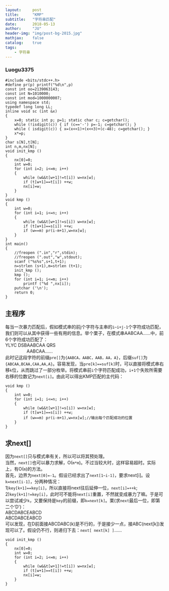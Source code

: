 ```yaml
---
layout:     post
title:      "KMP"
subtitle:   "字符串匹配"
date:       2018-05-13
author:     "JU"
header-img: "img/post-bg-2015.jpg"
mathjax:    false
catalog:    true
tags:
    - 字符串
---
```


### Luogu3375

	#include <bits/stdc++.h>
	#define pr(p) printf("%d\n",p)
	const int oo=2139063143;
	const int N=1010000;
	const int mod=1000000007;
	using namespace std;
	typedef long long LL;
	inline void sc (int &x)
	{
		x=0; static int p; p=1; static char c; c=getchar();
		while (!isdigit(c)) { if (c=='-') p=-1; c=getchar(); }
		while ( isdigit(c)) { x=(x<<1)+(x<<3)+(c-48); c=getchar(); }
		x*=p;
	}
	char s[N],t[N];
	int n,m,nx[N];
	void init_kmp ()
	{
		nx[0]=0;
		int w=0;
		for (int i=2; i<=m; i++)
		{
			while (w&&t[w+1]!=t[i]) w=nx[w];
			if (t[w+1]==t[i]) ++w;
			nx[i]=w;
		}
	}
	void kmp ()
	{
		int w=0;
		for (int i=1; i<=n; i++)
		{
			while (w&&t[w+1]!=s[i]) w=nx[w];
			if (t[w+1]==s[i]) ++w;
			if (w==m) pr(i-m+1),w=nx[w];
		}
	}
	int main()
	{
		//freopen (".in","r",stdin);
		//freopen (".out","w",stdout);
		scanf ("%s%s",s+1,t+1);
		n=strlen (s+1),m=strlen (t+1);
		init_kmp ();
		kmp ();
		for (int i=1; i<=m; i++)
			printf ("%d ",nx[i]);
		putchar ('\n');
		return 0;
	}

## 主程序
每当一次暴力匹配后，假如模式串的前j个字符与主串的`i~i+j-1`个字符成功匹配，我们则可以从其中获得一些有用的信息。举个栗子，在模式串AABCAA......中，前6个字符成功匹配了：  
YLYC DSBAABCAA QRS  
　 　 　   　AABCAA......  
此时记这段字符的前缀`pre[]`为`{AABCA，AABC，AAB，AA，A}`，后缀`suf[]`为`{ABCAA,BCAA,CAA,AA,A}`。容易发现，当`pre[k]==suf[k]`时，可以直接将模式串右移`k`位，从而跳过了一部分枚举。将模式串前`i`个字符匹配成功，`i+1`个失败所需要右移的位数记为`next[i]`。由此可以得出KMP匹配的主代码：  
	
	void kmp ()
	{
		int w=0;
		for (int i=1; i<=n; i++)
		{
			while (w&&t[w+1]!=s[i]) w=nx[w];
			if (t[w+1]==s[i]) ++w;
			if (w==m) pr(i-m+1),w=nx[w];//输出每个匹配成功的位置
		}
	}
	
## 求next[]
因为`next[]`只与模式串有关，所以可以将其预处理。  
当然，`next[]`也可以暴力求解，O(`m*m`)。不过当较大时，这样容易超时。实际上，有O(`m`)的方法。  
首先，边界为`next[0]=-1`。假设已经求出了`next[1~i-1]`，要求next[i]。设`k=next[i-1]`，分两种情况：  
  1)`key[k+1]==key[i]`，所以直接将next往后延伸一位，`next[i]=++k`;  
  2)`key[k+1]!=key[i]`，此时可不能将`next[i]`重置，不然就变成暴力了嘛。于是可以尝试减少`k`，又要保持是`key`的前缀，即`k=next[k]`。栗(求`next`最后一位，即第二个‘D')：  
  ABCDABCEABCD  
  ABCDABCEABCD  
  可以发现，在D前面接ABCDABC(k)是不行的，于是接少一点，接ABC(next[k])发现可以了。假设仍不行，则递归下去：`next[ next[k] ]`......  

	void init_kmp ()
	{	
		nx[0]=0;
		int w=0;
		for (int i=2; i<=m; i++)
		{
			while (w&&t[w+1]!=t[i]) w=nx[w];
			if (t[w+1]==t[i]) ++w;
			nx[i]=w;
		}
	}	

